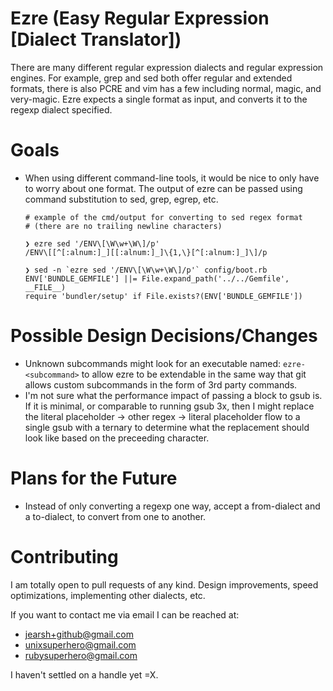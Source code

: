 
# Ezre (Easy Regular Expression [Dialect Translator])

  There are many different regular expression dialects and regular
expression engines.  For example, grep and sed both offer regular and
extended formats, there is also PCRE and vim has a few including
normal, magic, and very-magic.  Ezre expects a single format as input,
and converts it to the regexp dialect specified.

# Goals

* When using different command-line tools, it would be nice to only
  have to worry about one format.  The output of ezre can be passed
  using command substitution to sed, grep, egrep, etc.
  ```
  # example of the cmd/output for converting to sed regex format
  # (there are no trailing newline characters)

  ❯ ezre sed '/ENV\[\W\w+\W\]/p'
  /ENV\[[^[:alnum:]_][[:alnum:]_]\{1,\}[^[:alnum:]_]\]/p

  ❯ sed -n `ezre sed '/ENV\[\W\w+\W\]/p'` config/boot.rb
  ENV['BUNDLE_GEMFILE'] ||= File.expand_path('../../Gemfile', __FILE__)
  require 'bundler/setup' if File.exists?(ENV['BUNDLE_GEMFILE'])
  ```

# Possible Design Decisions/Changes

* Unknown subcommands might look for an executable named:
  `ezre-<subcommand>` to allow ezre to be extendable in the same way
  that git allows custom subcommands in the form of 3rd party
  commands.
* I'm not sure what the performance impact of passing a block to gsub
  is.  If it is minimal, or comparable to running gsub 3x, then I
  might replace the literal placeholder -> other regex -> literal
  placeholder flow to a single gsub with a ternary to determine what
  the replacement should look like based on the preceeding character.

# Plans for the Future

* Instead of only converting a regexp one way, accept a from-dialect
  and a to-dialect, to convert from one to another.

# Contributing

I am totally open to pull requests of any kind.  Design
improvements, speed optimizations, implementing other dialects, etc.

If you want to contact me via email I can be reached at:
* jearsh+github@gmail.com
* unixsuperhero@gmail.com
* rubysuperhero@gmail.com

I haven't settled on a handle yet =X.

